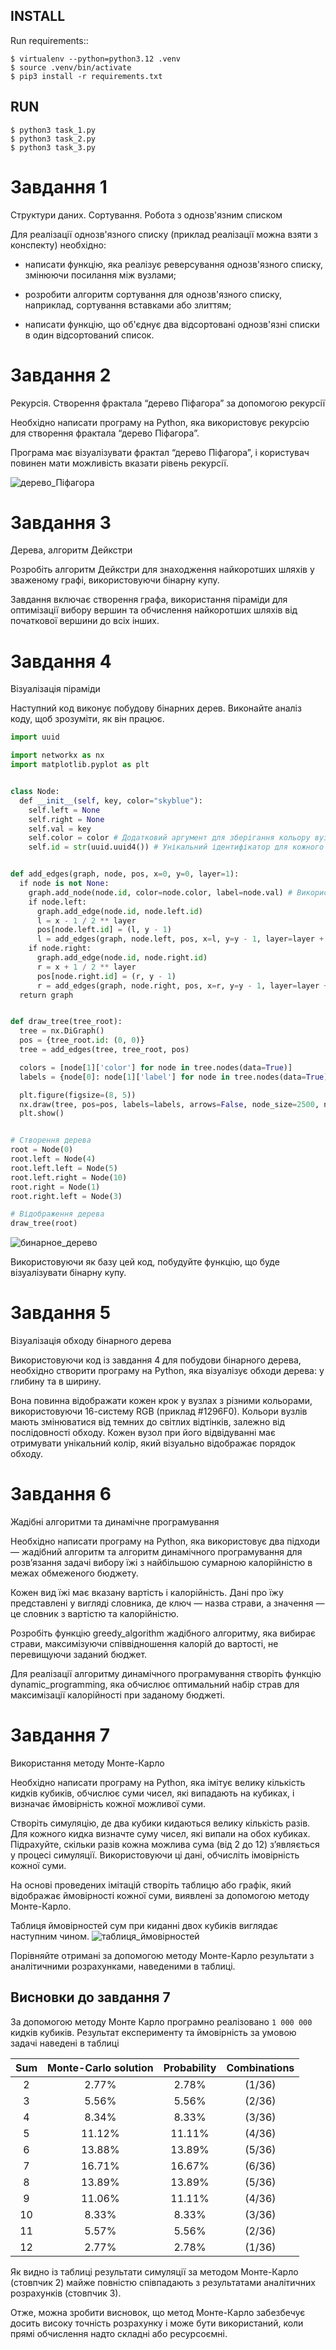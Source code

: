 
INSTALL
------------
Run requirements::

    $ virtualenv --python=python3.12 .venv
	$ source .venv/bin/activate 
    $ pip3 install -r requirements.txt

RUN
------------
    $ python3 task_1.py
	$ python3 task_2.py
	$ python3 task_3.py


# Завдання 1

Структури даних. Сортування. Робота з однозв'язним списком

Для реалізації однозв'язного списку (приклад реалізації можна взяти з конспекту) необхідно:

- написати функцію, яка реалізує реверсування однозв'язного списку, змінюючи посилання між вузлами;

- розробити алгоритм сортування для однозв'язного списку, наприклад, сортування вставками або злиттям;

- написати функцію, що об'єднує два відсортовані однозв'язні списки в один відсортований список.

# Завдання 2

Рекурсія. Створення фрактала “дерево Піфагора” за допомогою рекурсії

Необхідно написати програму на Python, яка використовує рекурсію для створення фрактала “дерево Піфагора”. 

Програма має візуалізувати фрактал “дерево Піфагора”, і користувач повинен мати можливість вказати рівень рекурсії.

![дерево_Піфагора](./assets/pythagoras_tree.png)


# Завдання 3

Дерева, алгоритм Дейкстри

Розробіть алгоритм Дейкстри для знаходження найкоротших шляхів у зваженому графі, використовуючи бінарну купу. 

Завдання включає створення графа, використання піраміди для оптимізації вибору вершин та обчислення найкоротших шляхів від початкової вершини до всіх інших.

# Завдання 4

Візуалізація піраміди

Наступний код виконує побудову бінарних дерев. Виконайте аналіз коду, щоб зрозуміти, як він працює.

```python
import uuid

import networkx as nx
import matplotlib.pyplot as plt


class Node:
  def __init__(self, key, color="skyblue"):
    self.left = None
    self.right = None
    self.val = key
    self.color = color # Додатковий аргумент для зберігання кольору вузла
    self.id = str(uuid.uuid4()) # Унікальний ідентифікатор для кожного вузла


def add_edges(graph, node, pos, x=0, y=0, layer=1):
  if node is not None:
    graph.add_node(node.id, color=node.color, label=node.val) # Використання id та збереження значення вузла
    if node.left:
      graph.add_edge(node.id, node.left.id)
      l = x - 1 / 2 ** layer
      pos[node.left.id] = (l, y - 1)
      l = add_edges(graph, node.left, pos, x=l, y=y - 1, layer=layer + 1)
    if node.right:
      graph.add_edge(node.id, node.right.id)
      r = x + 1 / 2 ** layer
      pos[node.right.id] = (r, y - 1)
      r = add_edges(graph, node.right, pos, x=r, y=y - 1, layer=layer + 1)
  return graph


def draw_tree(tree_root):
  tree = nx.DiGraph()
  pos = {tree_root.id: (0, 0)}
  tree = add_edges(tree, tree_root, pos)

  colors = [node[1]['color'] for node in tree.nodes(data=True)]
  labels = {node[0]: node[1]['label'] for node in tree.nodes(data=True)} # Використовуйте значення вузла для міток

  plt.figure(figsize=(8, 5))
  nx.draw(tree, pos=pos, labels=labels, arrows=False, node_size=2500, node_color=colors)
  plt.show()


# Створення дерева
root = Node(0)
root.left = Node(4)
root.left.left = Node(5)
root.left.right = Node(10)
root.right = Node(1)
root.right.left = Node(3)

# Відображення дерева
draw_tree(root)

```

![бинарное_дерево](./assets/binary_tree.png)

Використовуючи як базу цей код, побудуйте функцію, що буде візуалізувати бінарну купу.


# Завдання 5

Візуалізація обходу бінарного дерева

Використовуючи код із завдання 4 для побудови бінарного дерева, необхідно створити програму на Python, яка візуалізує обходи дерева: у глибину та в ширину.

Вона повинна відображати кожен крок у вузлах з різними кольорами, використовуючи 16-систему RGB (приклад #1296F0). Кольори вузлів мають змінюватися від темних до світлих відтінків, залежно від послідовності обходу. Кожен вузол при його відвідуванні має отримувати унікальний колір, який візуально відображає порядок обходу.

# Завдання 6

Жадібні алгоритми та динамічне програмування

Необхідно написати програму на Python, яка використовує два підходи — жадібний алгоритм та алгоритм динамічного програмування для розв’язання задачі вибору їжі з найбільшою сумарною калорійністю в межах обмеженого бюджету.

Кожен вид їжі має вказану вартість і калорійність. Дані про їжу представлені у вигляді словника, де ключ — назва страви, а значення — це словник з вартістю та калорійністю.

Розробіть функцію greedy_algorithm жадібного алгоритму, яка вибирає страви, максимізуючи співвідношення калорій до вартості, не перевищуючи заданий бюджет.

Для реалізації алгоритму динамічного програмування створіть функцію dynamic_programming, яка обчислює оптимальний набір страв для максимізації калорійності при заданому бюджеті.


# Завдання 7

Використання методу Монте-Карло

Необхідно написати програму на Python, яка імітує велику кількість кидків кубиків, обчислює суми чисел, які випадають на кубиках, і визначає ймовірність кожної можливої суми.

Створіть симуляцію, де два кубики кидаються велику кількість разів. Для кожного кидка визначте суму чисел, які випали на обох кубиках. Підрахуйте, скільки разів кожна можлива сума (від 2 до 12) з’являється у процесі симуляції. Використовуючи ці дані, обчисліть імовірність кожної суми.

На основі проведених імітацій створіть таблицю або графік, який відображає ймовірності кожної суми, виявлені за допомогою методу Монте-Карло.

Таблиця ймовірностей сум при киданні двох кубиків виглядає наступним чином.
![таблиця_ймовірностей](./assets/probability_table.png)

Порівняйте отримані за допомогою методу Монте-Карло результати з аналітичними розрахунками, наведеними в таблиці.


## Висновки до завдання 7

За допомогою методу Монте Карло програмно реалізовано `1 000 000` кидків кубиків.
Результат експерименту та ймовірність за умовою задачі наведені в таблиці

|  Sum  | Monte-Carlo solution |   Probability  | Combinations |  
| :---: | :------------------: | :------------: | :----------: |
|   2   |        2.77%         |     2.78%      |    (1/36)    |
|   3   |        5.56%         |     5.56%      |    (2/36)    |
|   4   |        8.34%         |     8.33%      |    (3/36)    |
|   5   |        11.12%        |     11.11%     |    (4/36)    |
|   6   |        13.88%        |     13.89%     |    (5/36)    |
|   7   |        16.71%        |     16.67%     |    (6/36)    |
|   8   |        13.89%        |     13.89%     |    (5/36)    |
|   9   |        11.06%        |     11.11%     |    (4/36)    |
|   10  |        8.33%         |     8.33%      |    (3/36)    |
|   11  |        5.57%         |     5.56%      |    (2/36)    |
|   12  |        2.77%         |     2.78%      |    (1/36)    |

Як видно із таблиці результати симуляції за методом Монте-Карло (стовпчик 2) майже повністю співпадають з результатами аналітичних розрахунків (стовпчик 3).

Отже, можна зробити висновок, що метод Монте-Карло забезбечує досить високу точність розрахунку і може бути використаний, коли прямі обчислення надто складні або ресурсоємні.

